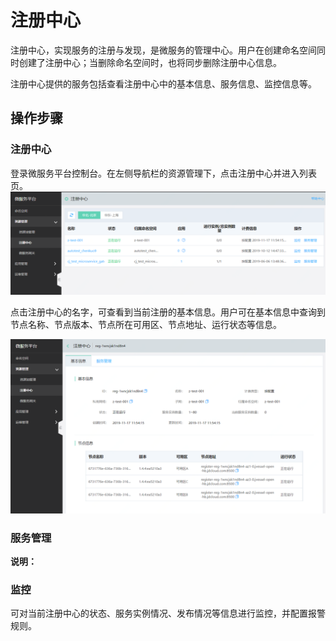 # 注册中心

注册中心，实现服务的注册与发现，是微服务的管理中心。用户在创建命名空间同时创建了注册中心；当删除命名空间时，也将同步删除注册中心信息。

注册中心提供的服务包括查看注册中心中的基本信息、服务信息、监控信息等。

 
## 操作步骤

### 注册中心
登录微服务平台控制台。在左侧导航栏的资源管理下，点击注册中心并进入列表页。
![](../../../../../image/Internet-Middleware/JD-Distributed-Service-Framework/zczx-list.png)
 
 点击注册中心的名字，可查看到当前注册的基本信息。用户可在基本信息中查询到节点名称、节点版本、节点所在可用区、节点地址、运行状态等信息。
 
![](../../../../../image/Internet-Middleware/JD-Distributed-Service-Framework/zczx-jbxx.png)


### 服务管理




**说明：**



### 监控
可对当前注册中心的状态、服务实例情况、发布情况等信息进行监控，并配置报警规则。
